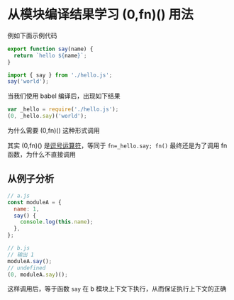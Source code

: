 # 从模块编译结果学习 (0,fn)() 用法

例如下面示例代码

```js [hello.js]
export function say(name) {
  return `hello ${name}`;
}
```

```js [index.js]
import { say } from './hello.js';
say('world');
```

当我们使用 babel 编译后，出现如下结果

```js [index.js]
var _hello = require('./hello.js');
(0, _hello.say)('world');
```

为什么需要 (0,fn)() 这种形式调用

其实 (0,fn)() 是[逗号运算符](https://zh.javascript.info/operators#dou-hao-yun-suan-fu)，等同于 `fn=_hello.say; fn()`
最终还是为了调用 fn 函数，为什么不直接调用

## 从例子分析

```js
// a.js
const moduleA = {
  name: 1,
  say() {
    console.log(this.name);
  },
};

// b.js
// 输出 1
moduleA.say();
// undefined
(0, moduleA.say)();
```

这样调用后，等于函数 `say` 在 b 模块上下文下执行，从而保证执行上下文的正确
